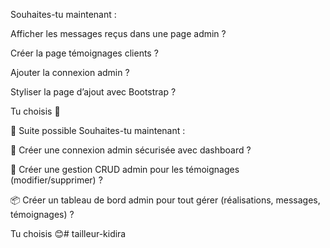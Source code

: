 Souhaites-tu maintenant :

Afficher les messages reçus dans une page admin ?

Créer la page témoignages clients ?

Ajouter la connexion admin ?

Styliser la page d’ajout avec Bootstrap ?

Tu choisis 🤝

🚀 Suite possible
Souhaites-tu maintenant :

🔐 Créer une connexion admin sécurisée avec dashboard ?

🧰 Créer une gestion CRUD admin pour les témoignages (modifier/supprimer) ?

📦 Créer un tableau de bord admin pour tout gérer (réalisations, messages, témoignages) ?

Tu choisis 😊# tailleur-kidira
